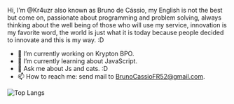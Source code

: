 Hi, I’m @Kr4uzr also known as Bruno de Cássio, my English is not the best but come on, passionate about programming and problem solving, 
always thinking about the well being of those who will use my service, innovation is my favorite word, 
the world is just what it is today because people decided to innovate and this is my way. :D

- 🔭 I’m currently working on Krypton BPO.
- 🌱 I’m currently learning about JavaScript.
- 💬 Ask me about Js and cats. :D
- 📫 How to reach me: send mail to BrunoCassioFR52@gmail.com.

![Top Langs](https://github-readme-stats.vercel.app/api/top-langs/?username=Kr4uzr&theme=radical)
